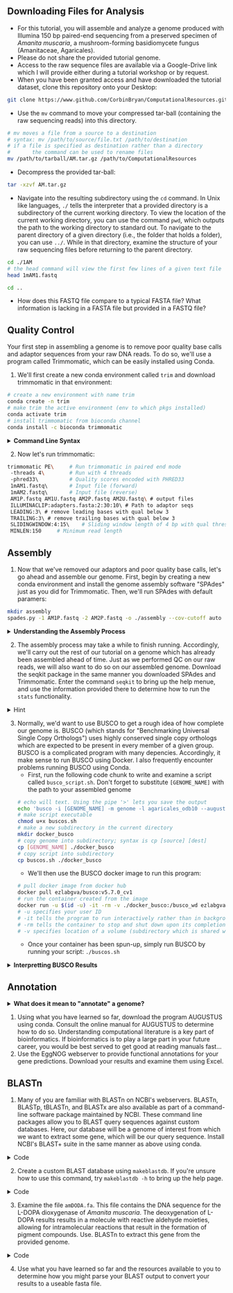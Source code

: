 ## Downloading Files for Analysis 
* For this tutorial, you will assemble and analyze a genome produced with Illumina 150 bp paired-end sequencing from a preserved specimen of *Amanita muscaria*, a mushroom-forming basidiomycete fungus (Amanitaceae, Agaricales). 
* Please do not share the provided tutorial genome. 
* Access to the raw sequence files are available via a Google-Drive link which I will provide either during a tutorial workshop or by request. 
* When you have been granted access and have downloaded the tutorial dataset, clone this repository onto your Desktop:
```sh
git clone https://www.github.com/CorbinBryan/ComputationalResources.git 
```
* Use the `mv` command to move your compressed tar-ball (containing the raw sequencing reads) into this directory. 
```sh
# mv moves a file from a source to a destination
# syntax: mv /path/to/source/file.txt /path/to/destination
# if a file is specified as destination rather than a directory
#       the command can be used to rename files 
mv /path/to/tarball/AM.tar.gz /path/to/ComputationalResources
```
* Decompress the provided tar-ball: 
```sh
tar -xzvf AM.tar.gz 
```
* Navigate into the resulting subdirectory using the `cd` command. In Unix like languages, `./` tells the interpreter that a provided directory is a subdirectory of the current working directory. To view the location of the current working directory, you can use the command `pwd`, which outputs the path to the working directory to standard out. To navigate to the parent directory of a given directory (i.e., the folder that holds a folder), you can use `../`. While in that directory, examine the structure of your raw sequencing files before returning to the parent directory.
```sh
cd ./1AM 
# the head command will view the first few lines of a given text file 
head 1mAM1.fastq 

cd .. 
```
* How does this FASTQ file compare to a typical FASTA file? What information is lacking in a FASTA file but provided in a FASTQ file? 
## Quality Control 
Your first step in assembling a genome is to remove poor quality base calls and adaptor sequences from your raw DNA reads. To do so, we'll use a program called Trimmomatic, which can be easily installed using Conda. 

1. We'll first create a new conda environment called `trim` and download trimmomatic in that environment:
```sh
# create a new environment with name trim 
conda create -n trim 
# make trim the active environment (env to which pkgs installed)
conda activate trim 
# install trimmomatic from bioconda channel 
conda install -c bioconda trimmomatic 
```
<details>
<summary><b>Command Line Syntax</b></summary>

> Note the `-n` in the code above. This syntax (a dash followed by a letter) is what is used to pass computational parameters to a program that alter its function. Here, `-n` stands for name. Note that flags will often (but not always) have a shortened/abbreviated form with a single `-` character and a longer explicit form preceded by two `-` characters. For most packages, a list of command options can be found with either `-h` or `--help`. In bioinformatics, you'll spend a lot of time on help screens...

</details>

2. Now let's run trimmomatic: 
```sh
trimmomatic PE\     # Run trimmomatic in paired end mode
 -threads 4\        # Run with 4 threads
 -phred33\          # Quality scores encoded with PHRED33 
 1mAM1.fastq\       # Input file (forward)
 1mAM2.fastq\       # Input file (reverse)
 AM1P.fastq AM1U.fastq AM2P.fastq AM2U.fastq\ # output files
 ILLUMINACLIP:adapters.fasta:2:30:10\ # Path to adaptor seqs 
 LEADING:3\ # remove leading bases with qual below 3
 TRAILING:3\ # remove trailing bases with qual below 3 
 SLIDINGWINDOW:4:15\    # Sliding window length of 4 bp with qual threshold of 15 (below 15 = removed) 
 MINLEN:150     # Minimum read length 
```
## Assembly 
1. Now that we've removed our adaptors and poor quality base calls, let's go ahead and assemble our genome. First, begin by creating a new conda environment and install the genome assembly software "SPAdes" just as you did for Trimmomatic. Then, we'll run SPAdes with default paramers: 
```sh
mkdir assembly 
spades.py -1 AM1P.fastq -2 AM2P.fastq -o ./assembly --cov-cutoff auto  
```
<details>
<summary><b>Understanding the Assembly Process</b></summary>

>Many modern assemblers use a branch of mathematics called graph-theory. In graph theory, a graph is defined as a mathematical structure used to model the pairwise relationships between objects. In the context of genomic assembly, the objects whose relationships we desire to model are sequences of length $k$ called <b>k-mers</b>. These k-mers are generated from quality controlled, raw genomic sequences *in silico*. K-mers are then represented as vertices on a certain type of graph called a **De Bruijn Graph**. Two k-mers are then linked together by an edge if the suffix (ending) of the first k-mer matches the prefix (beginning) of the second. This process is repeated until each k-mer is visited once. This yields a sequential ordering of k-mers that *should* represent the correct sequential ordering of k-mer sequences within a genome. Often times, software will use dynamic programing algorithms to determine what value of $k$ is appropriate for a given set of reads, and may even adjust that value in real-time. 

</details>

2. The assembly process may take a while to finish running. Accordingly, we'll carry out the rest of our tutorial on a genome which has already been assembled ahead of time. Just as we performed QC on our raw reads, we will also want to do so on our assembled genome. Download the seqkit package in the same manner you downloaded SPAdes and Trimmomatic. Enter the command `seqkit` to bring up the help menue, and use the information provided there to determine how to run the `stats` functionality. 

<details>
<summary>Hint</summary>


```sh
seqkit stats NesPan3.fasta 
```

</details>

3. Normally, we'd want to use BUSCO to get a rough idea of how complete our genome is. BUSCO (which stands for "Benchmarking Universal Single Copy Orthologs") uses highly conserved single copy orthologs which are expected to be present in every member of a given group. BUSCO is a complicated program with many depencies. Accordingly, it make sense to run BUSCO using Docker. I also frequently encounter problems running BUSCO using Conda. 
    * First, run the following code chunk to write and examine a script called `busco_script.sh`. Don't forget to substitute `[GENOME_NAME]` with the path to your assembled genome
    ```sh
    # echo will text. Using the pipe '>' lets you save the output
    echo 'busco -i [GENOME_NAME] -m genome -l agaricales_odb10 --augustus --augustus_species laccaria_bicolor ' > buscos.sh
    # make script executable
    chmod u+x buscos.sh 
    # make a new subdirectory in the current directory
    mkdir docker_busco
    # copy genome into subdirectory; syntax is cp [source] [dest]
    cp [GENOME_NAME] ./docker_busco
    # copy script into subdirectory
    cp buscos.sh ./docker_busco
    ```
    * We'll then use the BUSCO docker image to run this program: 
    ```sh
    # pull docker image from docker hub 
    docker pull ezlabgva/busco:v5.7.0_cv1
    # run the container created from the image
    docker run -u $(id -u) -it -rm -v ./docker_busco:/busco_wd ezlabgva/busco:v5.7.0_cv1
    # -u specifies your user ID 
    # -it tells the program to run interactively rather than in background 
    # -rm tells the container to stop and shut down upon its completion
    # -v specifies location of a volume (subdirectory which is shared with docker container)
    ```
    * Once your container has been spun-up, simply run BUSCO by running your script: `./buscos.sh`
<details>
<summary><b>Interpretting BUSCO Results</b></summary>

The percentage of complete benchmarking orthologs is often used as a measure of genome completeness when no other information (i.e., a reference genome) is available. However, just because a BUSCO is missing from a genome does not mean that a genome is poor quality. In some circumstances, the gene may be missing as a result of some evolutionary phenomenon. Like many things in biology and statistics, there is no definite BUSCO threshold for determining whether or not a genome is appropriate for a given downstream application. Although the *Pinus taeda* genome is 22 Gb (a typical fungal genome may be around 25 Mb, for comparison), it only has 44% of the BUSCO genes it should. Should this genome be considered useless? **Absolutely not**! Ideally, a genome's BUSCO completeness should be considered along the distribution of read-length statistics, the type of sequencing performed, the distribution of GC-rich sites, and trends in the aforementioned factors in closely related taxa. 

</details>

## Annotation 
<details>
<summary><b>What does it mean to "annotate" a genome?</b></summary>

The assembly process is entirely agnostic to the presence and identity of genes. The process by which genes are located and identified in a genome is called **annotation**. **Gene prediction** is the first step of genomic annotation, and involves inferring the stop sites, start sites, and splice sites of every gene in a given genome, which are then converted into a set of predicted gene sequences. **Functional annotation** is the process by which predicted genes are putatively assigned to functional categories. Many complex algorithms and methodologies are involved in functional annotation! Clustering algorithms (often using reciprocal best-hit BLAST) are used in many programs, as is sequence homology. Other programs use deep-learning algorithms to predict gene function. 

For new bioinformaticians, I recommend using a prepackaged functional annotation suite such as EggNOG. 

</details>

1. Using what you have learned so far, download the program AUGUSTUS using conda. Consult the online manual for AUGUSTUS to determine how to do so. Understanding computational literature is a key part of bioinformatics. If bioinformatics is to play a large part in your future career, you would be best served to get good at reading manuals fast... 
2. Use the EggNOG webserver to provide functional annotations for your gene predictions. Download your results and examine them using Excel. 

## BLASTn
1. Many of you are familiar with BLASTn on NCBI's webservers. BLASTn, BLASTp, tBLASTn, and BLASTx are also available as part of a command-line software package maintained by NCBI. These command line packages allow you to BLAST query sequences against custom databases. Here, our database will be a genome of interest from which we want to extract some gene, which will be our query sequence. Install NCBI's BLAST+ suite in the same manner as above using conda. 

<details>
<Summary>Code</summary>

```sh
conda create -n ncbi-blast bioconda::blast
```
</details>

2. Create a custom BLAST database using `makeblastdb`. If you're unsure how to use this command, try `makeblastdb -h` to bring up the help page. 

<details>
<Summary>Code</summary>

```sh
makeblastdb -in [GENOME_NAME].fastq -dbtype nucl -out AmanitaDB
```

</details>

3. Examine the file `amDODA.fa`. This file contains the DNA sequence for the L-DOPA dioxygenase of *Amanita muscaria*. The deoxygenation of L-DOPA results results in a molecule with reactive aldehyde moieties, allowing for intramolecular reactions that result in the formation of pigment compounds. Use. BLASTn to extract this gene from the provided genome. 

<details>
<summary>Code</summary>

```sh
blastn -db AmanitaDB -out blast_out.tsv -query amDODA.fa -outfmt 6
```

</details>

4. Use what you have learned so far and the resources available to you to determine how you might parse your BLAST output to convert your results to a useable fasta file.  

